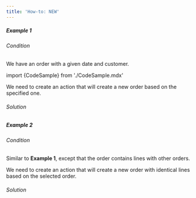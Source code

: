 ```yaml
---
title: 'How-to: NEW'
---
```


##### Example 1

###### Condition

We have an order with a given date and customer.

import {CodeSample} from './CodeSample.mdx'

<CodeSample url="https://documentation.lsfusion.org/sample?file=UseCaseNew&block=sample1"/>

We need to create an action that will create a new order based on the specified one.

###### Solution

<CodeSample url="https://documentation.lsfusion.org/sample?file=UseCaseNew&block=solution1"/>

##### Example 2

###### Condition

Similar to **Example 1**, except that the order contains lines with other orders.

<CodeSample url="https://documentation.lsfusion.org/sample?file=UseCaseNew&block=sample2"/>

We need to create an action that will create a new order with identical lines based on the selected order.

###### Solution

<CodeSample url="https://documentation.lsfusion.org/sample?file=UseCaseNew&block=solution2"/>
